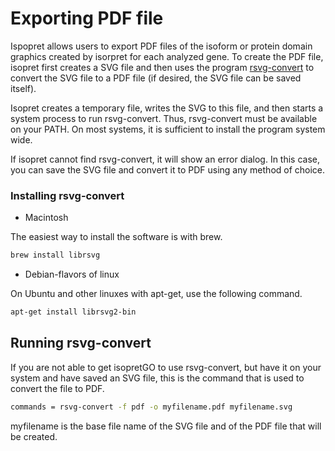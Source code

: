 # Exporting PDF file


Ispopret allows users to export PDF files of the
isoform or protein domain graphics created by isorpret
for each analyzed gene. To create the PDF file,
isopret first creates a SVG file and then uses
the program [rsvg-convert](https://helpmanual.io/help/rsvg-convert/)
to convert the SVG file to a PDF file (if desired,
the SVG file can be saved itself).

Isopret creates a temporary file, writes the SVG to this
file, and then starts a system process to run rsvg-convert.
Thus, rsvg-convert must be available on your PATH. On most
systems, it is sufficient to install the program system wide.

If isopret cannot find rsvg-convert, it will show an error dialog.
In this case, you can save the SVG file and convert it to PDF using
any method of choice.


### Installing rsvg-convert


- Macintosh

The easiest way to install the software is with brew. 

```bash
brew install librsvg
```

    

- Debian-flavors of linux


On Ubuntu and other linuxes with apt-get, use the following command.

```bash
apt-get install librsvg2-bin
```
    

## Running rsvg-convert


If you are not able to get isopretGO to use rsvg-convert, but have it on your system
and have saved an SVG file, this is the command that is used to
convert the file to PDF. 

```bash
commands = rsvg-convert -f pdf -o myfilename.pdf myfilename.svg
```
    

myfilename is the base file name of the SVG file and of the PDF file that will be created.